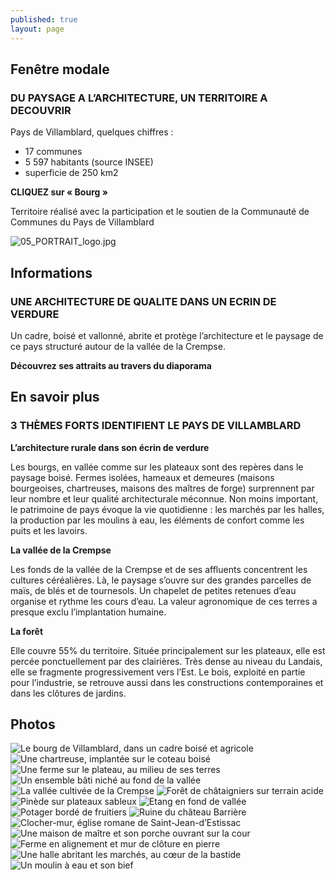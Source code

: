 ```yaml
---
published: true
layout: page
---
```








## Fenêtre modale

### DU PAYSAGE A L’ARCHITECTURE, UN TERRITOIRE A DECOUVRIR
Pays de Villamblard, quelques chiffres :

- 17 communes
- 5 597 habitants (source INSEE)
- superficie de 250 km2

**CLIQUEZ sur « Bourg »**

Territoire réalisé avec la participation et le soutien de la Communauté de Communes du Pays de Villamblard

![05_PORTRAIT_logo.jpg]({{site.baseurl}}/data/images/5/portrait/05_PORTRAIT_logo.jpg)

## Informations

### UNE ARCHITECTURE DE QUALITE DANS UN ECRIN DE VERDURE

Un cadre, boisé et vallonné, abrite et protège l’architecture et le paysage de ce pays structuré autour de la vallée de la Crempse.

**Découvrez ses attraits au travers du diaporama**

## En savoir plus

### 3 THÈMES FORTS IDENTIFIENT LE PAYS DE VILLAMBLARD

**L’architecture rurale dans son écrin de verdure**

Les bourgs, en vallée comme sur les plateaux sont des repères dans le paysage boisé. Fermes isolées, hameaux et demeures (maisons bourgeoises, chartreuses, maisons des maîtres de forge) surprennent par leur nombre et leur qualité architecturale méconnue. 
Non moins important, le patrimoine de pays évoque la vie quotidienne : les marchés par les halles, la production par les moulins à eau, les éléments de confort comme les puits et les lavoirs.

**La vallée de la Crempse**

Les fonds de la vallée de la Crempse et de ses affluents concentrent les cultures céréalières. Là, le paysage s’ouvre sur des grandes parcelles de maïs, de blés et de tournesols. Un chapelet de petites retenues d’eau organise et rythme les cours d’eau. La valeur agronomique de ces terres a presque exclu l’implantation humaine. 

**La forêt**

Elle couvre 55% du territoire. Située principalement sur les plateaux, elle est percée ponctuellement par des clairières. Très dense au niveau du Landais, elle se fragmente progressivement vers l’Est. Le bois, exploité en partie pour l’industrie, se retrouve aussi dans les constructions contemporaines et dans les clôtures de jardins.

## Photos

![Le bourg de Villamblard, dans un cadre boisé et agricole]({{site.baseurl}}/data/images/5/portrait/05_PORTRAIT_01.jpg)
![Une chartreuse, implantée sur le coteau boisé]({{site.baseurl}}/data/images/5/portrait/05_PORTRAIT_02.jpg)
![Une ferme sur le plateau, au milieu de ses terres]({{site.baseurl}}/data/images/5/urbanisme/05_URBANISME_03.jpg)
![Un ensemble bâti niché au fond de la vallée]({{site.baseurl}}/data/images/5/portrait/05_PORTRAIT_04.jpg)
![La vallée cultivée de la Crempse]({{site.baseurl}}/data/images/5/portrait/05_PORTRAIT_05.jpg)
![Forêt de châtaigniers sur terrain acide]({{site.baseurl}}/data/images/5/portrait/05_PORTRAIT_06.jpg)
![Pinède sur plateaux sableux]({{site.baseurl}}/data/images/5/portrait/05_PORTRAIT_07.jpg)
![Etang en fond de vallée]({{site.baseurl}}/data/images/5/portrait/05_PORTRAIT_08.jpg)
![Potager bordé de fruitiers]({{site.baseurl}}/data/images/5/portrait/05_PORTRAIT_09.jpg)
![Ruine du château Barrière]({{site.baseurl}}/data/images/5/portrait/05_PORTRAIT_10.jpg)
![Clocher-mur, église romane de Saint-Jean-d’Estissac]({{site.baseurl}}/data/images/5/portrait/05_PORTRAIT_11.jpg)
![Une maison de maître et son porche ouvrant sur la cour]({{site.baseurl}}/data/images/5/portrait/05_PORTRAIT_12.jpg)
![Ferme en alignement et mur de clôture en pierre]({{site.baseurl}}/data/images/5/portrait/05_PORTRAIT_13.jpg)
![Une halle abritant les marchés, au cœur de la bastide]({{site.baseurl}}/data/images/5/portrait/05_PORTRAIT_14.jpg)
![Un moulin à eau et son bief]({{site.baseurl}}/data/images/5/portrait/05_PORTRAIT_15.jpg)
